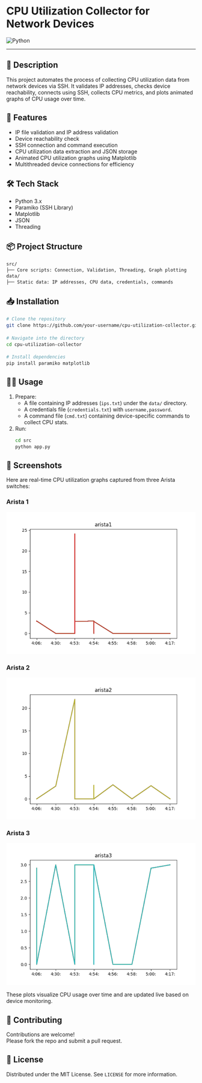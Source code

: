 # CPU Utilization Collector for Network Devices

![Python](https://img.shields.io/badge/Python-3.8%2B-blue)

---

## 📖 Description
This project automates the process of collecting CPU utilization data from network devices via SSH. It validates IP addresses, checks device reachability, connects using SSH, collects CPU metrics, and plots animated graphs of CPU usage over time.

## 🚀 Features
- IP file validation and IP address validation
- Device reachability check
- SSH connection and command execution
- CPU utilization data extraction and JSON storage
- Animated CPU utilization graphs using Matplotlib
- Multithreaded device connections for efficiency

## 🛠️ Tech Stack
- Python 3.x
- Paramiko (SSH Library)
- Matplotlib
- JSON
- Threading

## 📦 Project Structure
```
src/
├── Core scripts: Connection, Validation, Threading, Graph plotting
data/
├── Static data: IP addresses, CPU data, credentials, commands
```

## 📥 Installation
```bash
# Clone the repository
git clone https://github.com/your-username/cpu-utilization-collector.git

# Navigate into the directory
cd cpu-utilization-collector

# Install dependencies
pip install paramiko matplotlib
```

## 🏃‍♂️ Usage
1. Prepare:
   - A file containing IP addresses (`ips.txt`) under the `data/` directory.
   - A credentials file (`credentials.txt`) with `username,password`.
   - A command file (`cmd.txt`) containing device-specific commands to collect CPU stats.
2. Run:
   ```bash
   cd src
   python app.py
   ```

## 📸 Screenshots

Here are real-time CPU utilization graphs captured from three Arista switches:

### Arista 1
![Arista 1 CPU Usage](./data/switch_1.png)

### Arista 2
![Arista 2 CPU Usage](./data/switch_2.png)

### Arista 3
![Arista 3 CPU Usage](./data/switch_3.png)

These plots visualize CPU usage over time and are updated live based on device monitoring.

## 🙌 Contributing
Contributions are welcome!  
Please fork the repo and submit a pull request.

## 📝 License
Distributed under the MIT License. See `LICENSE` for more information.
